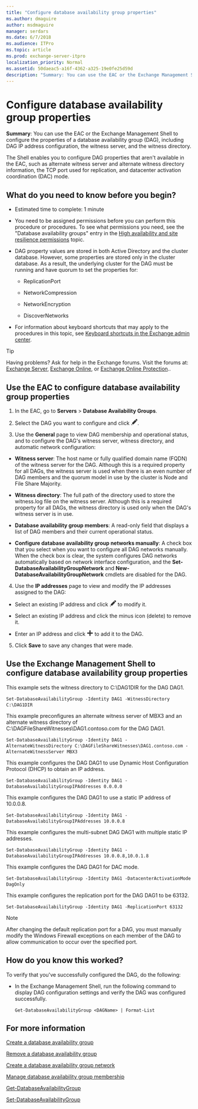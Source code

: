 ```yaml
---
title: "Configure database availability group properties"
ms.author: dmaguire
author: msdmaguire
manager: serdars
ms.date: 6/7/2018
ms.audience: ITPro
ms.topic: article
ms.prod: exchange-server-itpro
localization_priority: Normal
ms.assetid: 50daeac5-a16f-4362-a325-19e0fe25d59d
description: "Summary: You can use the EAC or the Exchange Management Shell to configure the properties of a database availability group (DAG), including DAG IP address configuration, the witness server, and the witness directory."
---
```


# Configure database availability group properties

 **Summary**: You can use the EAC or the Exchange Management Shell to configure the properties of a database availability group (DAG), including DAG IP address configuration, the witness server, and the witness directory.
  
The Shell enables you to configure DAG properties that aren't available in the EAC, such as alternate witness server and alternate witness directory information, the TCP port used for replication, and datacenter activation coordination (DAC) mode.
  
## What do you need to know before you begin?

- Estimated time to complete: 1 minute
    
- You need to be assigned permissions before you can perform this procedure or procedures. To see what permissions you need, see the "Database availability groups" entry in the [High availability and site resilience permissions](../../permissions/feature-permissions/ha-permissions.md) topic.
    
- DAG property values are stored in both Active Directory and the cluster database. However, some properties are stored only in the cluster database. As a result, the underlying cluster for the DAG must be running and have quorum to set the properties for:
    
  - ReplicationPort
    
  - NetworkCompression
    
  - NetworkEncryption
    
  - DiscoverNetworks
    
- For information about keyboard shortcuts that may apply to the procedures in this topic, see [Keyboard shortcuts in the Exchange admin center](../../about-documentation/exchange-admin-center-keyboard-shortcuts.md).
    
> [!TIP]
> Having problems? Ask for help in the Exchange forums. Visit the forums at: [Exchange Server](https://go.microsoft.com/fwlink/p/?linkId=60612), [Exchange Online](https://go.microsoft.com/fwlink/p/?linkId=267542), or [Exchange Online Protection](https://go.microsoft.com/fwlink/p/?linkId=285351)..
  
## Use the EAC to configure database availability group properties
<a name="UseEMC"> </a>

1. In the EAC, go to **Servers** \> **Database Availability Groups**.
    
2. Select the DAG you want to configure and click ![Edit icon](../../media/ITPro_EAC_EditIcon.png).
    
3. Use the **General** page to view DAG membership and operational status, and to configure the DAG's witness server, witness directory, and automatic network configuration: 
    
  - **Witness server**: The host name or fully qualified domain name (FQDN) of the witness server for the DAG. Although this is a required property for all DAGs, the witness server is used when there is an even number of DAG members and the quorum model in use by the cluster is Node and File Share Majority.
    
  - **Witness directory**: The full path of the directory used to store the witness.log file on the witness server. Although this is a required property for all DAGs, the witness directory is used only when the DAG's witness server is in use.
    
  - **Database availability group members**: A read-only field that displays a list of DAG members and their current operational status.
    
  - **Configure database availability group networks manually**: A check box that you select when you want to configure all DAG networks manually. When the check box is clear, the system configures DAG networks automatically based on network interface configuration, and the **Set-DatabaseAvailabilityGroupNetwork** and **New-DatabaseAvailabilityGroupNetwork** cmdlets are disabled for the DAG.
    
4. Use the **IP addresses** page to view and modify the IP addresses assigned to the DAG: 
    
  - Select an existing IP address and click ![Edit icon](../../media/ITPro_EAC_EditIcon.png) to modify it.
    
  - Select an existing IP address and click the minus icon (delete) to remove it.
    
  - Enter an IP address and click ![Add icon](../../media/ITPro_EAC_AddIcon.png) to add it to the DAG.
    
5. Click **Save** to save any changes that were made.
    
## Use the Exchange Management Shell to configure database availability group properties
<a name="UseShell"> </a>

This example sets the witness directory to C:\DAG1DIR for the DAG DAG1.
  
```
Set-DatabaseAvailabilityGroup -Identity DAG1 -WitnessDirectory C:\DAG1DIR
```

This example preconfigures an alternate witness server of MBX3 and an alternate witness directory of C:\DAGFileShareWitnesses\DAG1.contoso.com for the DAG DAG1.
  
```
Set-DatabaseAvailabilityGroup -Identity DAG1 -AlternateWitnessDirectory C:\DAGFileShareWitnesses\DAG1.contoso.com -AlternateWitnessServer MBX3
```

This example configures the DAG DAG1 to use Dynamic Host Configuration Protocol (DHCP) to obtain an IP address.
  
```
Set-DatabaseAvailabilityGroup -Identity DAG1 -DatabaseAvailabilityGroupIPAddresses 0.0.0.0
```

This example configures the DAG DAG1 to use a static IP address of 10.0.0.8.
  
```
Set-DatabaseAvailabilityGroup -Identity DAG1 -DatabaseAvailabilityGroupIPAddresses 10.0.0.8
```

This example configures the multi-subnet DAG DAG1 with multiple static IP addresses.
  
```
Set-DatabaseAvailabilityGroup -Identity DAG1 -DatabaseAvailabilityGroupIPAddresses 10.0.0.8,10.0.1.8
```

This example configures the DAG DAG1 for DAC mode.
  
```
Set-DatabaseAvailabilityGroup -Identity DAG1 -DatacenterActivationMode DagOnly
```

This example configures the replication port for the DAG DAG1 to be 63132.
  
```
Set-DatabaseAvailabilityGroup -Identity DAG1 -ReplicationPort 63132
```

> [!NOTE]
> After changing the default replication port for a DAG, you must manually modify the Windows Firewall exceptions on each member of the DAG to allow communication to occur over the specified port.
  
## How do you know this worked?
<a name="UseShell"> </a>

To verify that you've successfully configured the DAG, do the following:
  
- In the Exchange Management Shell, run the following command to display DAG configuration settings and verify the DAG was configured successfully.
    
  ```
  Get-DatabaseAvailabilityGroup <DAGName> | Format-List
  ```

## For more information
<a name="UseShell"> </a>

[Create a database availability group](create-dags.md)
  
[Remove a database availability group](remove-dags.md)
  
[Create a database availability group network](create-dag-networks.md)
  
[Manage database availability group membership](dag-memberships.md)
  
[Get-DatabaseAvailabilityGroup](http://technet.microsoft.com/library/ea64d731-55ae-4a39-9eec-a72aa36d6dad.aspx)
  
[Set-DatabaseAvailabilityGroup](http://technet.microsoft.com/library/4353c3ab-75b7-485e-89ae-d4b09b44b646.aspx)
  

